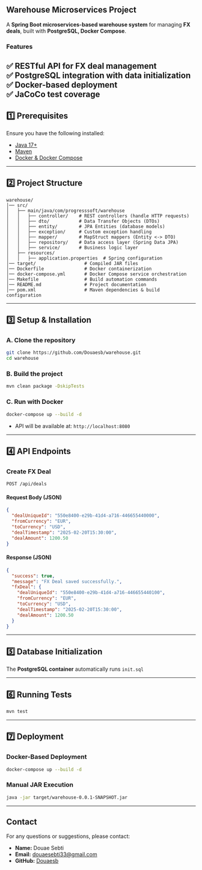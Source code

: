 ## **Warehouse Microservices Project**

A **Spring Boot microservices-based warehouse system** for managing **FX deals**, built with **PostgreSQL, Docker Compose**.

### **Features**
✅ RESTful API for FX deal management  
✅ PostgreSQL integration with data initialization  
✅ Docker-based deployment  
✅ JaCoCo test coverage
---

## **1️⃣ Prerequisites**
Ensure you have the following installed:

- [Java 17+](https://adoptium.net/)
- [Maven](https://maven.apache.org/)
- [Docker & Docker Compose](https://docs.docker.com/compose/)

---

## **2️⃣ Project Structure**
```
warehouse/
│── src/
│   ├── main/java/com/progresssoft/warehouse
│   │   ├── controller/    # REST controllers (handle HTTP requests)
│   │   ├── dto/           # Data Transfer Objects (DTOs)
│   │   ├── entity/        # JPA Entities (database models)
│   │   ├── exception/     # Custom exception handling
│   │   ├── mapper/        # MapStruct mappers (Entity <-> DTO)
│   │   ├── repository/    # Data access layer (Spring Data JPA)
│   │   ├── service/       # Business logic layer
│   ├── resources/
│   │   ├── application.properties  # Spring configuration
│── target/                  # Compiled JAR files
│── Dockerfile               # Docker containerization
│── docker-compose.yml       # Docker Compose service orchestration
│── Makefile                 # Build automation commands
│── README.md                # Project documentation
│── pom.xml                  # Maven dependencies & build configuration

```

---

## **3️⃣ Setup & Installation**
### **A. Clone the repository**
```sh
git clone https://github.com/Douaesb/warehouse.git
cd warehouse
```

### **B. Build the project**
```sh
mvn clean package -DskipTests
```

### **C. Run with Docker**
```sh
docker-compose up --build -d
```

- API will be available at: `http://localhost:8080`

---

## **4️⃣ API Endpoints**
### **Create FX Deal**
```http
POST /api/deals
```
#### **Request Body (JSON)**
```json
{
  "dealUniqueId": "550e8400-e29b-41d4-a716-446655440000",
  "fromCurrency": "EUR",
  "toCurrency": "USD",
  "dealTimestamp": "2025-02-20T15:30:00",
  "dealAmount": 1200.50
}

```

#### **Response (JSON)**
```json
{
  "success": true,
  "message": "FX Deal saved successfully.",
  "fxDeal": {
    "dealUniqueId": "550e8400-e29b-41d4-a716-446655440100",
    "fromCurrency": "EUR",
    "toCurrency": "USD",
    "dealTimestamp": "2025-02-20T15:30:00",
    "dealAmount": 1200.50
  }
}

```
---

## **5️⃣ Database Initialization**
The **PostgreSQL container** automatically runs `init.sql`

---

## **6️⃣ Running Tests**
```sh
mvn test
```
---
## **7️⃣ Deployment**
### **Docker-Based Deployment**
```sh
docker-compose up --build -d
```

### **Manual JAR Execution**
```sh
java -jar target/warehouse-0.0.1-SNAPSHOT.jar
```

---

## Contact

For any questions or suggestions, please contact:

- **Name:** Douae Sebti
- **Email:** [douaesebti33@gmail.com](mailto:douaesebti33@gmail.com)
- **GitHub:** [Douaesb](https://github.com/Douaesb)
